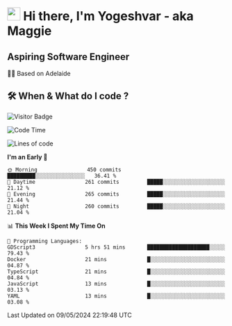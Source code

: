<h1><img src="https://emojis.slackmojis.com/emojis/images/1531849430/4246/blob-sunglasses.gif?1531849430" width="30"/> Hi there, I'm Yogeshvar - aka Maggie</h1>

## Aspiring Software Engineer
🏂🏻  Based on Adelaide 

## 🛠 When & What do I code ?  

![Visitor Badge](https://visitor-badge.feriirawann.repl.co?username=yogeshvar&repo=yogeshvar&label=Visitors&style=plastic&color=%23457BFF&contentType=svg)

<!--START_SECTION:waka-->
![Code Time](http://img.shields.io/badge/Code%20Time-2%2C892%20hrs%2021%20mins-blue)

![Lines of code](https://img.shields.io/badge/From%20Hello%20World%20I%27ve%20Written-4.2%20million%20lines%20of%20code-blue)

**I'm an Early 🐤** 

```text
🌞 Morning                450 commits         █████████░░░░░░░░░░░░░░░░   36.41 % 
🌆 Daytime                261 commits         █████░░░░░░░░░░░░░░░░░░░░   21.12 % 
🌃 Evening                265 commits         █████░░░░░░░░░░░░░░░░░░░░   21.44 % 
🌙 Night                  260 commits         █████░░░░░░░░░░░░░░░░░░░░   21.04 % 
```


📊 **This Week I Spent My Time On** 

```text
💬 Programming Languages: 
GDScript3                5 hrs 51 mins       ████████████████████░░░░░   79.43 % 
Docker                   21 mins             █░░░░░░░░░░░░░░░░░░░░░░░░   04.87 % 
TypeScript               21 mins             █░░░░░░░░░░░░░░░░░░░░░░░░   04.84 % 
JavaScript               13 mins             █░░░░░░░░░░░░░░░░░░░░░░░░   03.13 % 
YAML                     13 mins             █░░░░░░░░░░░░░░░░░░░░░░░░   03.08 % 
```


 Last Updated on 09/05/2024 22:19:48 UTC
<!--END_SECTION:waka-->
